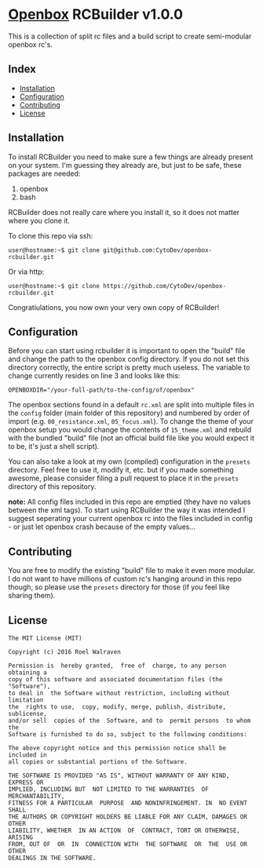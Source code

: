 # [Openbox](http://openbox.org/) RCBuilder v1.0.0
This is a collection of split rc files and a build script to create semi-modular openbox rc's.

## Index
 - [Installation](#installation)
 - [Configuration](#configuration)
 - [Contributing](#contributing)
 - [License](#license)

## Installation
To install RCBuilder you need to make sure a few things are already present on your system. I'm guessing they already are, but just to be safe, these packages are needed:
 1. openbox
 2. bash

RCBuilder does not really care where you install it, so it does not matter where you clone it.

To clone this repo via ssh:
```shell
user@hostname:~$ git clone git@github.com:CytoDev/openbox-rcbuilder.git
```

Or via http:
```shell
user@hostname:~$ git clone https://github.com/CytoDev/openbox-rcbuilder.git
```

Congratiulations, you now own your very own copy of RCBuilder!

## Configuration
Before you can start using rcbuilder it is important to open the "build" file and change the path to the openbox config directory. If you do not set this directory correctly, the entire script is pretty much useless. The variable to change currently resides on line 3 and looks like this:
```shell
OPENBOXDIR="/your-full-path/to-the-config/of/openbox"
```

The openbox sections found in a default `rc.xml` are split into multiple files in the `config` folder (main folder of this repository) and numbered by order of import (e.g. `00_resistance.xml`, `05_focus.xml`). To change the theme of your openbox setup you would change the contents of `15_theme.xml` and rebuild with the bundled "build" file (not an official build file like you would expect it to be, it's just a shell script).

You can also take a look at my own (compiled) configuration in the `presets` directory. Feel free to use it, modify it, etc. but if you made something awesome, please consider filing a pull request to place it in the `presets` directory of this repository.

__note:__
All config files included in this repo are emptied (they have no values between the xml tags). To start using RCBuilder the way it was intended I suggest seperating your current openbox rc into the files included in config - or just let openbox crash because of the empty values...

## Contributing
You are free to modify the existing "build" file to make it even more modular. I do not want to have millions of custom rc's hanging around in this repo though, so please use the `presets` directory for those (if you feel like sharing them).

## License
```
The MIT License (MIT)

Copyright (c) 2016 Roel Walraven

Permission is  hereby granted,  free of  charge, to any person obtaining a
copy of this software and associated documentation files (the "Software"),
to deal in  the Software without restriction, including without limitation
the  rights to use,  copy, modify, merge, publish, distribute, sublicense,
and/or sell  copies of the  Software, and to  permit persons  to whom  the
Software is furnished to do so, subject to the following conditions:

The above copyright notice and this permission notice shall be included in
all copies or substantial portions of the Software.

THE SOFTWARE IS PROVIDED "AS IS", WITHOUT WARRANTY OF ANY KIND, EXPRESS OR
IMPLIED, INCLUDING BUT  NOT LIMITED TO THE WARRANTIES  OF MERCHANTABILITY,
FITNESS FOR A PARTICULAR  PURPOSE  AND NONINFRINGEMENT. IN  NO EVENT SHALL
THE AUTHORS OR COPYRIGHT HOLDERS BE LIABLE FOR ANY CLAIM, DAMAGES OR OTHER
LIABILITY, WHETHER  IN AN ACTION  OF  CONTRACT, TORT OR OTHERWISE, ARISING
FROM, OUT OF  OR  IN  CONNECTION WITH  THE SOFTWARE  OR  THE  USE OR OTHER
DEALINGS IN THE SOFTWARE.
```